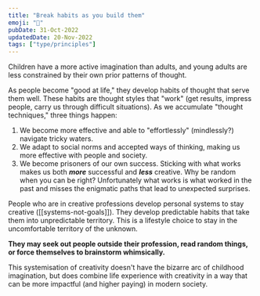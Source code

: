 ```yaml
---
title: "Break habits as you build them"
emoji: "🧠"
pubDate: 31-Oct-2022
updatedDate: 20-Nov-2022
tags: ["type/principles"]
---
```


Children have a more active imagination than adults, and young adults are less constrained by their own prior patterns of thought.

As people become "good at life," they develop habits of thought that serve them well. These habits are thought styles that "work" (get results, impress people, carry us through difficult situations). As we accumulate "thought techniques," three things happen:

1.  We become more effective and able to "effortlessly" (mindlessly?) navigate tricky waters.
2.  We adapt to social norms and accepted ways of thinking, making us more effective with people and society.
3.  We become prisoners of our own success. Sticking with what works makes us both _**more**_ successful and _**less**_ creative. Why be random when you can be right? Unfortunately what works is what worked in the past and misses the enigmatic paths that lead to unexpected surprises.

People who are in creative professions develop personal systems to stay creative ([[systems-not-goals]]). They develop predictable habits that take them into unpredictable territory. This is a lifestyle choice to stay in the uncomfortable territory of the unknown. 

**They may seek out people outside their profession, read random things, or force themselves to brainstorm whimsically.** 

This systemisation of creativity doesn't have the bizarre arc of childhood imagination, but does combine life experience with creativity in a way that can be more impactful (and higher paying) in modern society.